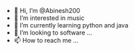 - 👋 Hi, I’m @Abinesh200
- 👀 I’m interested in music
- 🌱 I’m currently learning python and java
- 💞️ I’m looking to software  ...
- 📫 How to reach me ...

<!---
Abinesh200/Abinesh200 is a ✨ special ✨ repository because its `README.md` (this file) appears on your GitHub profile.
You can click the Preview link to take a look at your changes.
--->

